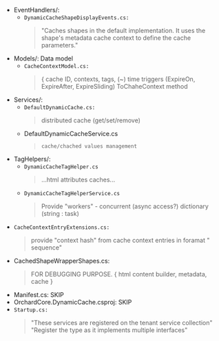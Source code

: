 * EventHandlers/:
  * `DynamicCacheShapeDisplayEvents.cs:`
    > "Caches shapes in the default <see cref="IDynamicCacheService"/> implementation. It uses the shape's metadata cache context to define the cache parameters."
* Models/: Data model
  * `CacheContextModel.cs:`
    > { cache ID, contexts, tags, (~) time triggers (ExpireOn, ExpireAfter, ExpireSliding)
      ToChaheContext method
* Services/:
  * `DefaultDynamicCache.cs:`
    > distributed cache (get/set/remove)
  * DefaultDynamicCacheService.cs
    > `cache/chached values management`
* TagHelpers/:
  * `DynamicCacheTagHelper.cs`
    > ...html attributes caches...
  * `DynamicCacheTagHelperService.cs`
    > Provide "workers" - concurrent (async access?) dictionary (string : task<IHtmlContent>)
* `CacheContextEntryExtensions.cs:` 
  > provide "context hash" from cache context entries in foramat "<key><value> sequence"
* CachedShapeWrapperShapes.cs: 
  > FOR DEBUGGING PURPOSE. { html content builder, metadata, cache }
* Manifest.cs: SKIP
* OrchardCore.DynamicCache.csproj: SKIP
* `Startup.cs:` 
  > "These services are registered on the tenant service collection"\
  "Register the type as it implements multiple interfaces"
